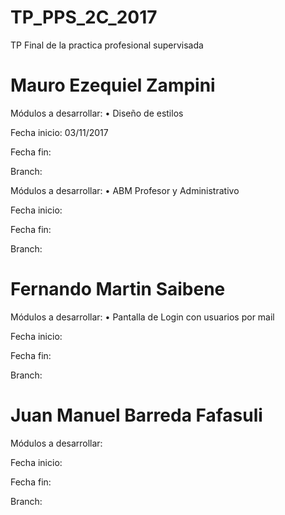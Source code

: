 # TP_PPS_2C_2017
TP Final de la practica profesional supervisada

# Mauro Ezequiel Zampini
Módulos a desarrollar:
• Diseño de estilos

Fecha inicio: 03/11/2017

Fecha fin:

Branch:

Módulos a desarrollar:
• ABM Profesor y Administrativo

Fecha inicio:

Fecha fin:

Branch:


# Fernando Martin Saibene
Módulos a desarrollar:
• Pantalla de Login con usuarios por mail

Fecha inicio:

Fecha fin:

Branch:

# Juan Manuel Barreda Fafasuli
Módulos a desarrollar:

Fecha inicio:

Fecha fin:

Branch: